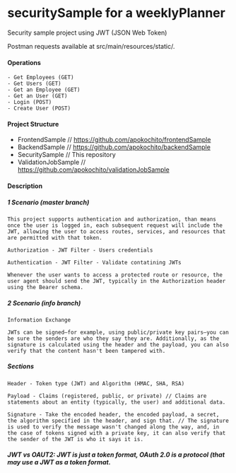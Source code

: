 # securitySample for a weeklyPlanner
Security sample project using JWT (JSON Web Token)

Postman requests available at src/main/resources/static/.

#### Operations

    - Get Employees (GET)
    - Get Users (GET)
    - Get an Employee (GET)
    - Get an User (GET)
    - Login (POST)
    - Create User (POST)
    
#### Project Structure

- FrontendSample // https://github.com/apokochito/frontendSample
- BackendSample // https://github.com/apokochito/backendSample
- SecuritySample // This repository
- ValidationJobSample // https://github.com/apokochito/validationJobSample
    
#### Description
	
##### 1 Scenario (master branch)
	
	This project supports authentication and authorization, than means once the user is logged in, each subsequent request will include the JWT, allowing the user to access routes, services, and resources that are permitted with that token.
	
	Authorization - JWT Filter - Users credentials
	
	Authentication - JWT Filter - Validate contatining JWTs
	
	Whenever the user wants to access a protected route or resource, the user agent should send the JWT, typically in the Authorization header using the Bearer schema.
	
##### 2 Scenario (info branch)
	
    Information Exchange
    
	JWTs can be signed—for example, using public/private key pairs—you can be sure the senders are who they say they are. Additionally, as the signature is calculated using the header and the payload, you can also verify that the content hasn't been tampered with.
    
##### Sections

    Header - Token type (JWT) and Algorithm (HMAC, SHA, RSA)
    
    Payload - Claims (registered, public, or private) // Claims are statements about an entity (typically, the user) and additional data.
    
    Signature - Take the encoded header, the encoded payload, a secret, the algorithm specified in the header, and sign that. // The signature is used to verify the message wasn't changed along the way, and, in the case of tokens signed with a private key, it can also verify that the sender of the JWT is who it says it is.
    
##### JWT vs OAUT2: JWT is just a token format, OAuth 2.0 is a protocol (that may use a JWT as a token format.
  
